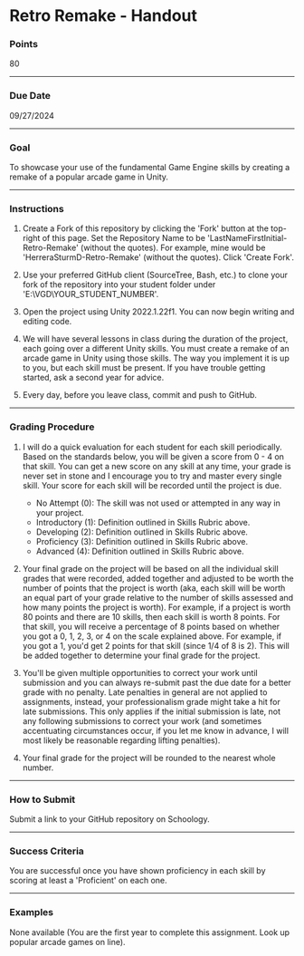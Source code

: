 # Retro Remake - Handout

### Points
80

---

### Due Date
09/27/2024

---

### Goal
To showcase your use of the fundamental Game Engine skills by creating a remake of a popular arcade game in Unity.

---

### Instructions
1. Create a Fork of this repository by clicking the 'Fork' button at the top-right of this page. Set the Repository Name to be 'LastNameFirstInitial-Retro-Remake' (without the quotes). For example, mine would be 'HerreraSturmD-Retro-Remake' (without the quotes). Click 'Create Fork'.

2. Use your preferred GitHub client (SourceTree, Bash, etc.) to clone your fork of the repository into your student folder under 'E:\VGD\YOUR_STUDENT_NUMBER'.

3. Open the project using Unity 2022.1.22f1. You can now begin writing and editing code.

4. We will have several lessons in class during the duration of the project, each going over a different Unity skills. You must create a remake of an arcade game in Unity using those skills. The way you implement it is up to you, but each skill must be present. If you have trouble getting started, ask a second year for advice.

5. Every day, before you leave class, commit and push to GitHub.

---

### Grading Procedure
1. I will do a quick evaluation for each student for each skill periodically. Based on the standards below, you will be given a score from 0 - 4 on that skill. You can get a new score on any skill at any time, your grade is never set in stone and I encourage you to try and master every single skill. Your score for each skill will be recorded until the project is due.
    - No Attempt (0): The skill was not used or attempted in any way in your project.
    - Introductory (1): Definition outlined in Skills Rubric above.
    - Developing (2): Definition outlined in Skills Rubric above.
    - Proficiency (3): Definition outlined in Skills Rubric above.
    - Advanced (4): Definition outlined in Skills Rubric above.

2. Your final grade on the project will be based on all the individual skill grades that were recorded, added together and adjusted to be worth the number of points that the project is worth (aka, each skill will be worth an equal part of your grade relative to the number of skills assessed and how many points the project is worth). For example, if a project is worth 80 points and there are 10 skills, then each skill is worth 8 points. For that skill, you will receive a percentage of 8 points based on whether you got a 0, 1, 2, 3, or 4 on the scale explained above. For example, if you got a 1, you'd get 2 points for that skill (since 1/4 of 8 is 2). This will be added together to determine your final grade for the project.

3. You'll be given multiple opportunities to correct your work until submission and you can always re-submit past the due date for a better grade with no penalty. Late penalties in general are not applied to assignments, instead, your professionalism grade might take a hit for late submissions. This only applies if the initial submission is late, not any following submissions to correct your work (and sometimes accentuating circumstances occur, if you let me know in advance, I will most likely be reasonable regarding lifting penalties).

4. Your final grade for the project will be rounded to the nearest whole number.

---

### How to Submit
Submit a link to your GitHub repository on Schoology.

---

### Success Criteria
You are successful once you have shown proficiency in each skill by scoring at least a 'Proficient' on each one.

---

### Examples
None available (You are the first year to complete this assignment. Look up popular arcade games on line).
